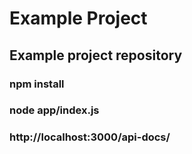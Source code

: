 # Example Project
## Example project repository
### npm install
### node app/index.js
### http://localhost:3000/api-docs/
